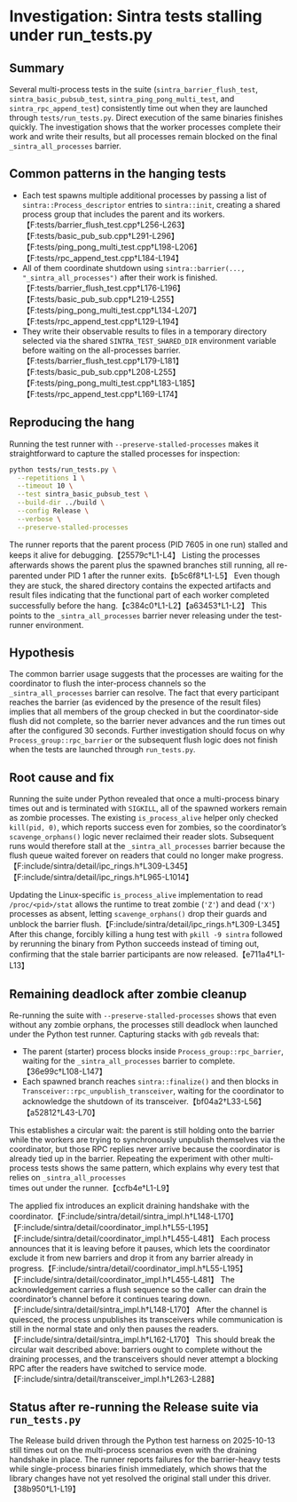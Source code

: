 # Investigation: Sintra tests stalling under run_tests.py

## Summary
Several multi-process tests in the suite (`sintra_barrier_flush_test`, `sintra_basic_pubsub_test`, `sintra_ping_pong_multi_test`, and `sintra_rpc_append_test`) consistently time out when they are launched through `tests/run_tests.py`. Direct execution of the same binaries finishes quickly. The investigation shows that the worker processes complete their work and write their results, but all processes remain blocked on the final `_sintra_all_processes` barrier.

## Common patterns in the hanging tests
* Each test spawns multiple additional processes by passing a list of `sintra::Process_descriptor` entries to `sintra::init`, creating a shared process group that includes the parent and its workers.【F:tests/barrier_flush_test.cpp†L256-L263】【F:tests/basic_pub_sub.cpp†L291-L296】【F:tests/ping_pong_multi_test.cpp†L198-L206】【F:tests/rpc_append_test.cpp†L184-L194】  
* All of them coordinate shutdown using `sintra::barrier(..., "_sintra_all_processes")` after their work is finished.【F:tests/barrier_flush_test.cpp†L176-L196】【F:tests/basic_pub_sub.cpp†L219-L255】【F:tests/ping_pong_multi_test.cpp†L134-L207】【F:tests/rpc_append_test.cpp†L129-L194】  
* They write their observable results to files in a temporary directory selected via the shared `SINTRA_TEST_SHARED_DIR` environment variable before waiting on the all-processes barrier.【F:tests/barrier_flush_test.cpp†L179-L181】【F:tests/basic_pub_sub.cpp†L208-L255】【F:tests/ping_pong_multi_test.cpp†L183-L185】【F:tests/rpc_append_test.cpp†L169-L174】  

## Reproducing the hang
Running the test runner with `--preserve-stalled-processes` makes it straightforward to capture the stalled processes for inspection:

```bash
python tests/run_tests.py \
  --repetitions 1 \
  --timeout 10 \
  --test sintra_basic_pubsub_test \
  --build-dir ../build \
  --config Release \
  --verbose \
  --preserve-stalled-processes
```

The runner reports that the parent process (PID 7605 in one run) stalled and keeps it alive for debugging.【25579c†L1-L4】  Listing the processes afterwards shows the parent plus the spawned branches still running, all re-parented under PID 1 after the runner exits.【b5c6f8†L1-L5】  Even though they are stuck, the shared directory contains the expected artifacts and result files indicating that the functional part of each worker completed successfully before the hang.【c384c0†L1-L2】【a63453†L1-L2】  This points to the `_sintra_all_processes` barrier never releasing under the test-runner environment.

## Hypothesis
The common barrier usage suggests that the processes are waiting for the coordinator to flush the inter-process channels so the `_sintra_all_processes` barrier can resolve. The fact that every participant reaches the barrier (as evidenced by the presence of the result files) implies that all members of the group checked in but the coordinator-side flush did not complete, so the barrier never advances and the run times out after the configured 30 seconds. Further investigation should focus on why `Process_group::rpc_barrier` or the subsequent flush logic does not finish when the tests are launched through `run_tests.py`.

## Root cause and fix
Running the suite under Python revealed that once a multi-process binary times out and is terminated with `SIGKILL`, all of the spawned workers remain as zombie processes. The existing `is_process_alive` helper only checked `kill(pid, 0)`, which reports success even for zombies, so the coordinator’s `scavenge_orphans()` logic never reclaimed their reader slots. Subsequent runs would therefore stall at the `_sintra_all_processes` barrier because the flush queue waited forever on readers that could no longer make progress.【F:include/sintra/detail/ipc_rings.h†L309-L345】【F:include/sintra/detail/ipc_rings.h†L965-L1014】

Updating the Linux-specific `is_process_alive` implementation to read `/proc/<pid>/stat` allows the runtime to treat zombie (`'Z'`) and dead (`'X'`) processes as absent, letting `scavenge_orphans()` drop their guards and unblock the barrier flush.【F:include/sintra/detail/ipc_rings.h†L309-L345】 After this change, forcibly killing a hung test with `pkill -9 sintra` followed by rerunning the binary from Python succeeds instead of timing out, confirming that the stale barrier participants are now released.【e711a4†L1-L13】


## Remaining deadlock after zombie cleanup
Re-running the suite with `--preserve-stalled-processes` shows that even without any
zombie orphans, the processes still deadlock when launched under the Python test
runner.  Capturing stacks with `gdb` reveals that:

* The parent (starter) process blocks inside `Process_group::rpc_barrier`, waiting for
the `_sintra_all_processes` barrier to complete.【36e99c†L108-L147】
* Each spawned branch reaches `sintra::finalize()` and then blocks in
`Transceiver::rpc_unpublish_transceiver`, waiting for the coordinator to acknowledge
the shutdown of its transceiver.【bf04a2†L33-L56】【a52812†L43-L70】

This establishes a circular wait: the parent is still holding onto the barrier while the
workers are trying to synchronously unpublish themselves via the coordinator, but those
RPC replies never arrive because the coordinator is already tied up in the barrier.
Repeating the experiment with other multi-process tests shows the same pattern, which
explains why every test that relies on `_sintra_all_processes` times out under the
runner.【ccfb4e†L1-L9】

The applied fix introduces an explicit draining handshake with the coordinator.【F:include/sintra/detail/sintra_impl.h†L148-L170】【F:include/sintra/detail/coordinator_impl.h†L55-L195】【F:include/sintra/detail/coordinator_impl.h†L455-L481】 Each
process announces that it is leaving before it pauses, which lets the coordinator
exclude it from new barriers and drop it from any barrier already in progress.【F:include/sintra/detail/coordinator_impl.h†L55-L195】【F:include/sintra/detail/coordinator_impl.h†L455-L481】 The acknowledgement carries a flush sequence so the caller
can drain the coordinator’s channel before it continues tearing down.【F:include/sintra/detail/sintra_impl.h†L148-L170】 After the channel is quiesced, the process
unpublishes its transceivers while communication is still in the normal state and only
then pauses the readers.【F:include/sintra/detail/sintra_impl.h†L162-L170】 This should break the circular wait described above: barriers ought to
complete without the draining processes, and the transceivers should never attempt a
blocking RPC after the readers have switched to service mode.【F:include/sintra/detail/transceiver_impl.h†L263-L288】

## Status after re-running the Release suite via `run_tests.py`

The Release build driven through the Python test harness on 2025-10-13 still times out on
the multi-process scenarios even with the draining handshake in place. The runner reports
failures for the barrier-heavy tests while single-process binaries finish immediately, which
shows that the library changes have not yet resolved the original stall under this driver.【38b950†L1-L19】
